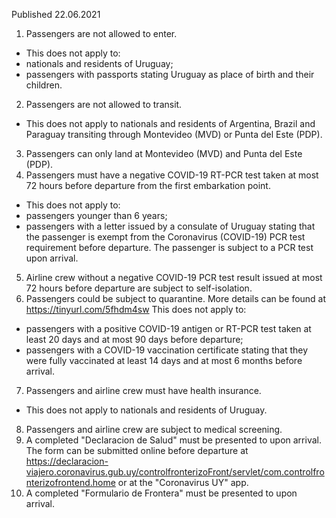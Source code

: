 Published 22.06.2021 
1. Passengers are not allowed to enter.
- This does not apply to:
- nationals and residents of Uruguay;
- passengers with passports stating Uruguay as place of birth and their children.
2. Passengers are not allowed to transit.
- This does not apply to nationals and residents of Argentina, Brazil and Paraguay transiting through Montevideo (MVD) or Punta del Este (PDP).
3. Passengers can only land at Montevideo (MVD) and Punta del Este (PDP).
4. Passengers must have a negative COVID-19 RT-PCR test taken at most 72 hours before departure from the first embarkation point.
- This does not apply to:
- passengers younger than 6 years;
- passengers with a letter issued by a consulate of Uruguay stating that the passenger is exempt from the Coronavirus (COVID-19) PCR test requirement before departure. The passenger is subject to a PCR test upon arrival.
5. Airline crew without a negative COVID-19 PCR test result issued at most 72 hours before departure are subject to self-isolation.
6. Passengers could be subject to quarantine. More details can be found at <a href="https://tinyurl.com/5fhdm4sw">https://tinyurl.com/5fhdm4sw</a>
This does not apply to:
- passengers with a positive COVID-19 antigen or RT-PCR test taken at least 20 days and at most 90 days before departure;
- passengers with a COVID-19 vaccination certificate stating that they were fully vaccinated at least 14 days and at most 6 months before arrival.
7. Passengers and airline crew must have health insurance.
- This does not apply to nationals and residents of Uruguay.
8. Passengers and airline crew are subject to medical screening.
9. A completed "Declaracion de Salud" must be presented to upon arrival. The form can be submitted online before departure at <a href="https://declaracion-viajero.coronavirus.gub.uy/controlfronterizoFront/servlet/com.controlfronterizofrontend.home">https://declaracion-viajero.coronavirus.gub.uy/controlfronterizoFront/servlet/com.controlfronterizofrontend.home</a> or at the "Coronavirus UY" app.
10. A completed "Formulario de Frontera" must be presented to upon arrival.


